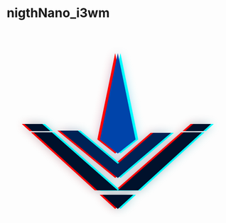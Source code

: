 # nigthNano_i3wm
<?xml version="1.0" encoding="UTF-8" standalone="no"?>
<!-- Created with Inkscape (http://www.inkscape.org/) -->

<svg
   width="500"
   height="500"
   viewBox="0 0 132.29166 132.29167"
   version="1.1"
   id="svg5"
   sodipodi:docname="iconteme.svg"
   inkscape:version="1.1 (c4e8f9e, 2021-05-24)"
   xmlns:inkscape="http://www.inkscape.org/namespaces/inkscape"
   xmlns:sodipodi="http://sodipodi.sourceforge.net/DTD/sodipodi-0.dtd"
   xmlns="http://www.w3.org/2000/svg"
   xmlns:svg="http://www.w3.org/2000/svg">
  <sodipodi:namedview
     id="namedview7"
     pagecolor="#ffffff"
     bordercolor="#666666"
     borderopacity="1.0"
     inkscape:pageshadow="2"
     inkscape:pageopacity="1"
     inkscape:pagecheckerboard="0"
     inkscape:document-units="px"
     showgrid="true"
     units="px"
     inkscape:zoom="1"
     inkscape:cx="180"
     inkscape:cy="314.49999"
     inkscape:window-width="1252"
     inkscape:window-height="956"
     inkscape:window-x="12"
     inkscape:window-y="32"
     inkscape:window-maximized="1"
     inkscape:current-layer="layer1"
     inkscape:snap-global="true" />
  <defs
     id="defs2">
    <filter
       inkscape:collect="always"
       style="color-interpolation-filters:sRGB"
       id="filter2546"
       x="-0.06000945"
       y="-0.07365795"
       width="1.1200189"
       height="1.1473159">
      <feGaussianBlur
         inkscape:collect="always"
         stdDeviation="2.8583377"
         id="feGaussianBlur2548" />
    </filter>
  </defs>
  <g
     inkscape:label="Layer 1"
     inkscape:groupmode="layer"
     id="layer1">
    <g
       id="g3977"
       inkscape:export-filename="/home/amr/ICONnigth.png"
       inkscape:export-xdpi="242.60001"
       inkscape:export-ydpi="242.60001">
      <g
         id="g2462-3"
         transform="translate(-4.0000009e-7,0.03203825)"
         style="filter:url(#filter2546);opacity:0.32053119">
        <g
           id="g5821-0-6"
           transform="translate(1.0583329,-1.2908784)"
           style="fill:#ff0000">
          <path
             id="path14-0-7"
             style="fill:#ff0000;stroke:none;stroke-width:2.67053px;stroke-linecap:butt;stroke-linejoin:miter;stroke-opacity:1"
             d="m 109.94141,290 17.51562,16 h 40.67578 L 150,290 Z m 380,0 -18.12696,16 h 40.67383 L 530,290 Z M 130.74219,309 274.1543,440 H 320 L 171.5332,309 Z M 320,440 h 45.83398 L 509.20508,309 H 468.41602 Z M 285.10156,450 320,481.87891 354.88867,450 Z"
             transform="matrix(0.26458333,0,0,0.26458333,-21.166666,-18.520833)" />
          <path
             style="fill:#ff0000;stroke:none;stroke-width:0.706577px;stroke-linecap:butt;stroke-linejoin:miter;stroke-opacity:1"
             d="M 95.249999,63.499999 63.528533,90.468638 29.104166,62.177083 h 10.583333 l 23.8125,19.843749 21.166667,-18.520833 z"
             id="path16-6-5"
             inkscape:connector-curvature="0"
             sodipodi:nodetypes="ccccccc" />
          <path
             style="fill:#ff0000;stroke:none;stroke-width:0.846667;stroke-linecap:butt;stroke-linejoin:bevel;stroke-miterlimit:4;stroke-dasharray:6.77333, 0.846667;stroke-dashoffset:0;stroke-opacity:1"
             d="M 74.083332,67.468749 63.499999,75.857445 52.916666,67.468749 63.499999,15.875 v 0 z"
             id="path20-5-3"
             inkscape:connector-curvature="0"
             sodipodi:nodetypes="cccccc" />
        </g>
        <g
           id="g5821-0-8-5"
           style="fill:#00ffff"
           transform="translate(4.2333537,-1.2908828)">
          <path
             id="path14-0-4-6"
             style="fill:#00ffff;stroke:none;stroke-width:2.67053px;stroke-linecap:butt;stroke-linejoin:miter;stroke-opacity:1"
             d="m -75.320312,270 17.515624,16 h 40.675782 l -18.132813,-16 z m 380.000002,0 -18.12696,16 h 40.67383 l 17.51172,-16 z M -54.519531,289 89.853516,420.87891 180.48047,420.08398 323.94336,289 H 283.1543 L 134.73828,420 -13.728516,289 Z M 99.839844,430 134.73828,461.87891 169.62695,430 Z"
             transform="matrix(0.26458333,0,0,0.26458333,27.850476,-13.229162)" />
          <path
             style="fill:#00ffff;stroke:none;stroke-width:0.706577px;stroke-linecap:butt;stroke-linejoin:miter;stroke-opacity:1"
             d="M 95.249999,63.499999 63.528533,90.468638 29.104166,62.177083 h 10.583333 l 23.8125,19.843749 21.166667,-18.520833 z"
             id="path16-6-2-2"
             inkscape:connector-curvature="0"
             sodipodi:nodetypes="ccccccc" />
          <path
             style="fill:#00ffff;stroke:none;stroke-width:0.846667;stroke-linecap:butt;stroke-linejoin:bevel;stroke-miterlimit:4;stroke-dasharray:6.77333, 0.846667;stroke-dashoffset:0;stroke-opacity:1"
             d="M 74.083332,67.468749 63.499999,75.857445 52.916666,67.468749 63.499999,15.875 v 0 z"
             id="path20-5-0-9"
             inkscape:connector-curvature="0"
             sodipodi:nodetypes="cccccc" />
        </g>
        <g
           id="g5821-1"
           transform="translate(2.6458337,-1.3229165)">
          <path
             id="path14-2"
             style="fill:#00112b;stroke:none;stroke-width:2.67053px;stroke-linecap:butt;stroke-linejoin:miter;stroke-opacity:1"
             d="m 29.941406,220 17.515625,16 H 88.132812 L 70,220 Z m 380.000004,0 -18.12696,16 h 40.67383 L 450,220 Z M 50.742188,239 194.1543,370 H 240 L 91.533203,239 Z M 240,370 h 45.83398 L 429.20508,239 H 388.41602 Z M 205.10156,380 240,411.87891 274.88867,380 Z"
             transform="scale(0.26458333)" />
          <path
             style="fill:#002255;stroke:none;stroke-width:0.706577px;stroke-linecap:butt;stroke-linejoin:miter;stroke-opacity:1"
             d="M 95.249999,63.499999 63.528533,90.468638 29.104166,62.177083 h 10.583333 l 23.8125,19.843749 21.166667,-18.520833 z"
             id="path16-7"
             inkscape:connector-curvature="0"
             sodipodi:nodetypes="ccccccc" />
          <path
             style="fill:#0044aa;stroke:none;stroke-width:0.846667;stroke-linecap:butt;stroke-linejoin:bevel;stroke-miterlimit:4;stroke-dasharray:6.77333, 0.846667;stroke-dashoffset:0;stroke-opacity:1"
             d="M 74.083332,67.468749 63.499999,75.857445 52.916666,67.468749 63.499999,15.875 v 0 z"
             id="path20-0"
             inkscape:connector-curvature="0"
             sodipodi:nodetypes="cccccc" />
        </g>
      </g>
      <g
         id="g2462">
        <g
           id="g5821-0"
           transform="translate(1.0583329,-1.2908784)"
           style="fill:#ff0000">
          <path
             id="path14-0"
             style="fill:#ff0000;stroke:none;stroke-width:2.67053px;stroke-linecap:butt;stroke-linejoin:miter;stroke-opacity:1"
             d="m 109.94141,290 17.51562,16 h 40.67578 L 150,290 Z m 380,0 -18.12696,16 h 40.67383 L 530,290 Z M 130.74219,309 274.1543,440 H 320 L 171.5332,309 Z M 320,440 h 45.83398 L 509.20508,309 H 468.41602 Z M 285.10156,450 320,481.87891 354.88867,450 Z"
             transform="matrix(0.26458333,0,0,0.26458333,-21.166666,-18.520833)" />
          <path
             style="fill:#ff0000;stroke:none;stroke-width:0.706577px;stroke-linecap:butt;stroke-linejoin:miter;stroke-opacity:1"
             d="M 95.249999,63.499999 63.528533,90.468638 29.104166,62.177083 h 10.583333 l 23.8125,19.843749 21.166667,-18.520833 z"
             id="path16-6"
             inkscape:connector-curvature="0"
             sodipodi:nodetypes="ccccccc" />
          <path
             style="fill:#ff0000;stroke:none;stroke-width:0.846667;stroke-linecap:butt;stroke-linejoin:bevel;stroke-miterlimit:4;stroke-dasharray:6.77333, 0.846667;stroke-dashoffset:0;stroke-opacity:1"
             d="M 74.083332,67.468749 63.499999,75.857445 52.916666,67.468749 63.499999,15.875 v 0 z"
             id="path20-5"
             inkscape:connector-curvature="0"
             sodipodi:nodetypes="cccccc" />
        </g>
        <g
           id="g5821-0-8"
           style="fill:#00ffff"
           transform="translate(4.2333537,-1.2908828)">
          <path
             id="path14-0-4"
             style="fill:#00ffff;stroke:none;stroke-width:2.67053px;stroke-linecap:butt;stroke-linejoin:miter;stroke-opacity:1"
             d="m -75.320312,270 17.515624,16 h 40.675782 l -18.132813,-16 z m 380.000002,0 -18.12696,16 h 40.67383 l 17.51172,-16 z M -54.519531,289 89.853516,420.87891 180.48047,420.08398 323.94336,289 H 283.1543 L 134.73828,420 -13.728516,289 Z M 99.839844,430 134.73828,461.87891 169.62695,430 Z"
             transform="matrix(0.26458333,0,0,0.26458333,27.850476,-13.229162)" />
          <path
             style="fill:#00ffff;stroke:none;stroke-width:0.706577px;stroke-linecap:butt;stroke-linejoin:miter;stroke-opacity:1"
             d="M 95.249999,63.499999 63.528533,90.468638 29.104166,62.177083 h 10.583333 l 23.8125,19.843749 21.166667,-18.520833 z"
             id="path16-6-2"
             inkscape:connector-curvature="0"
             sodipodi:nodetypes="ccccccc" />
          <path
             style="fill:#00ffff;stroke:none;stroke-width:0.846667;stroke-linecap:butt;stroke-linejoin:bevel;stroke-miterlimit:4;stroke-dasharray:6.77333, 0.846667;stroke-dashoffset:0;stroke-opacity:1"
             d="M 74.083332,67.468749 63.499999,75.857445 52.916666,67.468749 63.499999,15.875 v 0 z"
             id="path20-5-0"
             inkscape:connector-curvature="0"
             sodipodi:nodetypes="cccccc" />
        </g>
        <g
           id="g5821"
           transform="translate(2.6458337,-1.3229165)">
          <path
             id="path14"
             style="fill:#00112b;stroke:none;stroke-width:2.67053px;stroke-linecap:butt;stroke-linejoin:miter;stroke-opacity:1"
             d="m 29.941406,220 17.515625,16 H 88.132812 L 70,220 Z m 380.000004,0 -18.12696,16 h 40.67383 L 450,220 Z M 50.742188,239 194.1543,370 H 240 L 91.533203,239 Z M 240,370 h 45.83398 L 429.20508,239 H 388.41602 Z M 205.10156,380 240,411.87891 274.88867,380 Z"
             transform="scale(0.26458333)" />
          <path
             style="fill:#002255;stroke:none;stroke-width:0.706577px;stroke-linecap:butt;stroke-linejoin:miter;stroke-opacity:1"
             d="M 95.249999,63.499999 63.528533,90.468638 29.104166,62.177083 h 10.583333 l 23.8125,19.843749 21.166667,-18.520833 z"
             id="path16"
             inkscape:connector-curvature="0"
             sodipodi:nodetypes="ccccccc" />
          <path
             style="fill:#0044aa;stroke:none;stroke-width:0.846667;stroke-linecap:butt;stroke-linejoin:bevel;stroke-miterlimit:4;stroke-dasharray:6.77333, 0.846667;stroke-dashoffset:0;stroke-opacity:1"
             d="M 74.083332,67.468749 63.499999,75.857445 52.916666,67.468749 63.499999,15.875 v 0 z"
             id="path20"
             inkscape:connector-curvature="0"
             sodipodi:nodetypes="cccccc" />
        </g>
      </g>
    </g>
  </g>
</svg>
